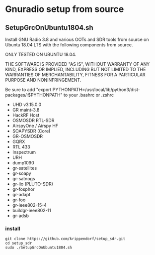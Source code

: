 # Gnuradio setup from source

## SetupGrcOnUbuntu1804.sh

Install GNU Radio 3.8 and various OOTs and SDR tools from source on Ubuntu 18.04 LTS with the following components from source.

ONLY TESTED ON UBUNTU 18.04. 

THE SOFTWARE IS PROVIDED "AS IS", WITHOUT WARRANTY OF ANY KIND, EXPRESS OR IMPLIED, INCLUDING BUT NOT LIMITED TO THE WARRANTIES OF MERCHANTABILITY, FITNESS FOR A PARTICULAR PURPOSE AND NONINFRINGEMENT.

Be sure to add "export PYTHONPATH=/usr/local/lib/python3/dist-packages/:$PYTHONPATH" to your .bashrc or .zshrc

* UHD  v3.15.0.0
* GR maint-3.8
* HackRF Host
* OSMOSDR RTL-SDR
* AirspyOne / Airspy HF
* SOAPYSDR (Core)
* GR-OSMOSDR
* GQRX
* RTL 433
* Inspectrum
* URH
* dump1090
* gr-satellites
* gr-soapy
* gr-satnogs
* gr-iio (PLUTO-SDR)
* gr-fosphor
* gr-adapt
* gr-foo
* gr-ieee802-15-4
* buildgr-ieee802-11
* gr-adsb

### install

```
git clone https://github.com/krippendorf/setup_sdr.git
cd setup_sdr
sudo ./SetupGrcOnUbuntu1804.sh
```
